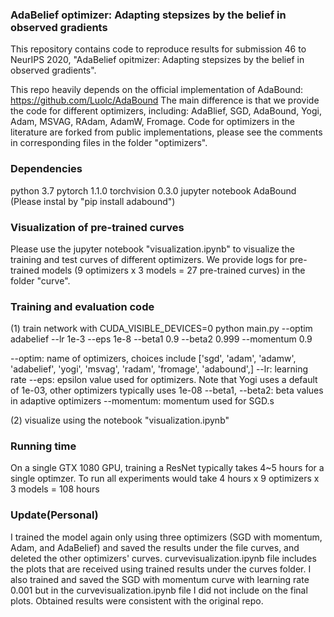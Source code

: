 ### AdaBelief optimizer: Adapting stepsizes by the belief in observed gradients

This repository contains code to reproduce results for submission 46 to NeurIPS 2020, "AdaBelief opitmizer: Adapting stepsizes by the belief in observed gradients".

This repo heavily depends on the official implementation of AdaBound: https://github.com/Luolc/AdaBound
The main difference is that we provide the code for different optimizers, including: AdaBlief, SGD, AdaBound, Yogi, Adam, MSVAG, RAdam, AdamW, Fromage.
Code for optimizers in the literature are forked from public implementations, please see the comments in corresponding files in the folder "optimizers".



### Dependencies
python 3.7
pytorch 1.1.0
torchvision 0.3.0
jupyter notebook
AdaBound  (Please instal by "pip install adabound")



### Visualization of pre-trained curves
Please use the jupyter notebook "visualization.ipynb" to visualize the training and test curves of different optimizers. We provide logs for pre-trained models (9 optimizers x 3 models = 27 pre-trained curves) in the folder "curve".



### Training and evaluation code

(1) train network with
CUDA_VISIBLE_DEVICES=0 python main.py --optim adabelief --lr 1e-3 --eps 1e-8 --beta1 0.9 --beta2 0.999 --momentum 0.9

--optim: name of optimizers, choices include ['sgd', 'adam', 'adamw', 'adabelief', 'yogi', 'msvag', 'radam', 'fromage', 'adabound',]
--lr: learning rate
--eps: epsilon value used for optimizers. Note that Yogi uses a default of 1e-03, other optimizers typically uses 1e-08
--beta1, --beta2: beta values in adaptive optimizers
--momentum: momentum used for SGD.s

(2) visualize using the notebook "visualization.ipynb"



### Running time
On a single GTX 1080 GPU, training a ResNet typically takes 4~5 hours for a single optimzer. To run all experiments would take 4 hours x 9 optimizers x 3 models = 108 hours


### Update(Personal)
I trained the model again only using three optimizers (SGD with momentum, Adam, and AdaBelief) and saved the results under the file curves, and deleted the other optimizers' curves. curvevisualization.ipynb file includes the plots that are received using trained results under the curves folder. I also trained and saved the SGD with momentum curve with learning rate 0.001 but in the curvevisualization.ipynb file I did not include on the final plots. Obtained results were consistent with the original repo.

